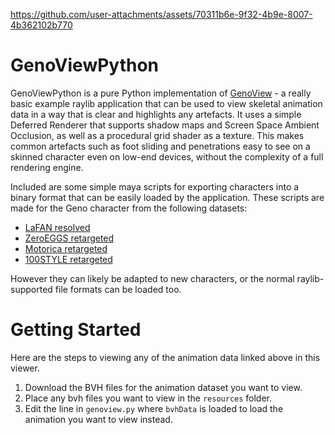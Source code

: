 



https://github.com/user-attachments/assets/70311b6e-9f32-4b9e-8007-4b362102b770

# GenoViewPython

GenoViewPython is a pure Python implementation of [GenoView](https://github.com/orangeduck/GenoView/) - a really basic example raylib application that can be used to view skeletal animation data in a way that is clear and highlights any artefacts. It uses a simple Deferred Renderer that supports shadow maps and Screen Space Ambient Occlusion, as well as a procedural grid shader as a texture. This makes common artefacts such as foot sliding and penetrations easy to see on a skinned character even on low-end devices, without the complexity of a full rendering engine.

Included are some simple maya scripts for exporting characters into a binary format that can be easily loaded by the application. These scripts are made for the Geno character from the following datasets:

* [LaFAN resolved](https://github.com/orangeduck/lafan1-resolved)
* [ZeroEGGS retargeted](https://github.com/orangeduck/zeroeggs-retarget)
* [Motorica retargeted](https://github.com/orangeduck/motorica-retarget)
* [100STYLE retargeted](https://github.com/orangeduck/100style-retarget)

However they can likely be adapted to new characters, or the normal raylib-supported file formats can be loaded too.

# Getting Started

Here are the steps to viewing any of the animation data linked above in this viewer.

1. Download the BVH files for the animation dataset you want to view.
2. Place any bvh files you want to view in the `resources` folder.
3. Edit the line in `genoview.py` where `bvhData` is loaded to load the animation you want to view instead.
